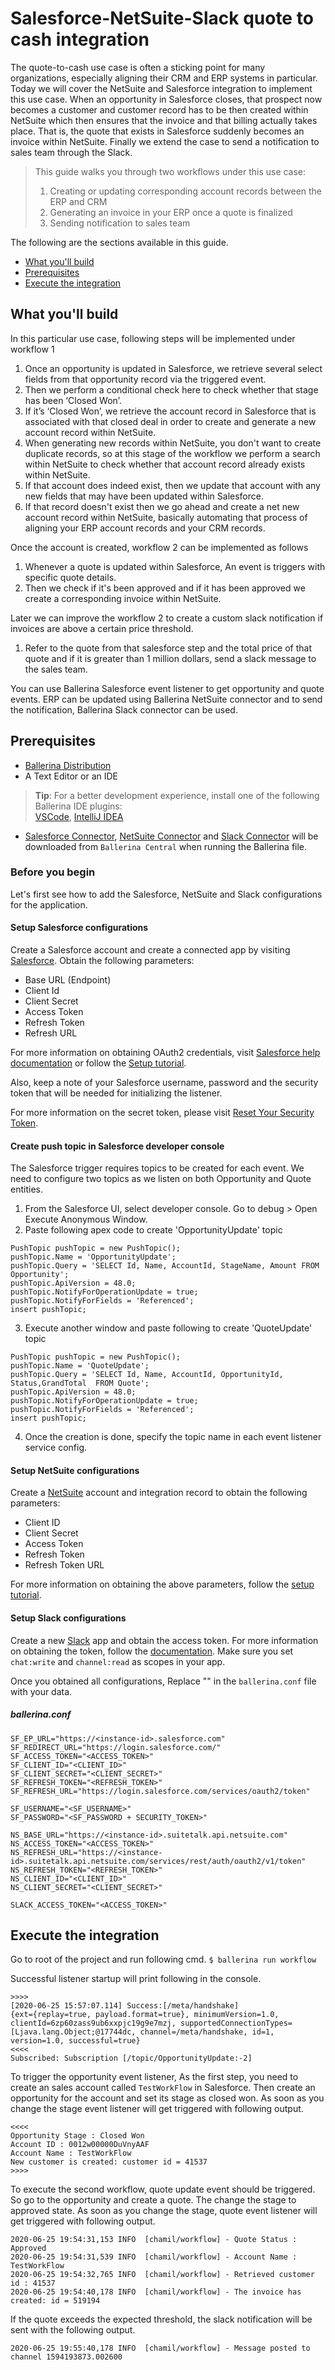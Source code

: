 # Salesforce-NetSuite-Slack quote to cash integration

The quote-to-cash use case is often a sticking point for many organizations, especially aligning their CRM and ERP 
systems in particular. Today we will cover the NetSuite and Salesforce integration to implement this use case. When 
an opportunity in Salesforce  closes, that prospect now becomes a customer and customer record has to be then created 
within NetSuite which then ensures that the invoice and that billing actually takes place. That is, the quote that 
exists in Salesforce suddenly becomes an invoice within NetSuite. Finally we extend the case to send a notification 
to sales team through the Slack.

> This guide walks you through two workflows under this use case:
>1. Creating or updating corresponding account records between the ERP and CRM 
>2. Generating an invoice in your ERP once a quote is finalized
>3. Sending notification to sales team

The following are the sections available in this guide.

- [What you'll build](#what-youll-build)
- [Prerequisites](#prerequisites)
- [Execute the integration](#execute-the-integration)

## What you'll build

In this particular use case, following steps will be implemented under workflow 1

1. Once an opportunity is updated in Salesforce, we retrieve several select fields from that opportunity record via 
the triggered event.
2. Then we perform a conditional check here to check whether that stage has been ‘Closed Won’.  
3. If it’s ‘Closed Won’, we retrieve the account record in Salesforce that is associated with that closed deal in 
order to create and generate a new account record within NetSuite. 
4. When generating new records within NetSuite, you don't want to create duplicate records, so at this stage of the 
workflow we perform a search within NetSuite to check whether that account record already exists within NetSuite.
5. If that account does indeed exist, then we update that account with any new fields that may have been updated within 
Salesforce. 
6. If that record doesn't exist then we go ahead and create a net new account record within NetSuite, basically 
automating that process of aligning your ERP account records and your CRM records. 

Once the account is created, workflow 2 can be implemented as follows

1. Whenever a quote is updated within Salesforce, An event is triggers with specific quote details. 
2. Then we check if it's been approved and if it has been approved we create a corresponding invoice within NetSuite.

Later we can improve the workflow 2 to create a custom slack notification if invoices are above a certain price 
threshold.

1. Refer to the quote from that salesforce step and the total price of that quote and if it is greater than 1 million 
dollars, send a slack message to the sales team.
 
You can use Ballerina Salesforce event listener to get opportunity and quote events. ERP can be updated using 
Ballerina NetSuite connector and to send the notification, Ballerina Slack connector can be used.

## Prerequisites

- [Ballerina Distribution](https://ballerina.io/learn/getting-started/)
- A Text Editor or an IDE 
> **Tip**: For a better development experience, install one of the following Ballerina IDE plugins:  
[VSCode](https://marketplace.visualstudio.com/items?itemName=ballerina.ballerina), 
[IntelliJ IDEA](https://plugins.jetbrains.com/plugin/9520-ballerina)
- [Salesforce Connector](https://github.com/ballerina-platform/module-ballerinax-sfdc), 
[NetSuite Connector](https://github.com/ballerina-platform/module-ballerinax-netsuite) and 
[Slack Connector](https://github.com/ballerina-platform/module-ballerinax-slack) will be downloaded from 
`Ballerina Central` when running the Ballerina file.

### Before you begin

Let's first see how to add the Salesforce, NetSuite and Slack configurations for the application.

#### Setup Salesforce configurations
Create a Salesforce account and create a connected app by visiting [Salesforce](https://www.salesforce.com). 
Obtain the following parameters:

* Base URL (Endpoint)
* Client Id
* Client Secret
* Access Token
* Refresh Token
* Refresh URL

For more information on obtaining OAuth2 credentials, visit 
[Salesforce help documentation](https://help.salesforce.com/articleView?id=remoteaccess_authenticate_overview.htm) 
or follow the 
[Setup tutorial](https://medium.com/@bpmmendis94/obtain-access-refresh-tokens-from-salesforce-rest-api-a324fe4ccd9b).

Also, keep a note of your Salesforce username, password and the security token that will be needed for initializing the listener. 

For more information on the secret token, please visit [Reset Your Security Token](https://help.salesforce.com/articleView?id=user_security_token.htm&type=5).

#### Create push topic in Salesforce developer console

The Salesforce trigger requires topics to be created for each event. We need to configure two topics as we listen on 
both Opportunity and Quote entities.

1. From the Salesforce UI, select developer console. Go to debug > Open Execute Anonymous Window. 
2. Paste following apex code to create 'OpportunityUpdate' topic
```apex
PushTopic pushTopic = new PushTopic();
pushTopic.Name = 'OpportunityUpdate';
pushTopic.Query = 'SELECT Id, Name, AccountId, StageName, Amount FROM Opportunity';
pushTopic.ApiVersion = 48.0;
pushTopic.NotifyForOperationUpdate = true;
pushTopic.NotifyForFields = 'Referenced';
insert pushTopic;
```
3. Execute another window and paste following to create 'QuoteUpdate' topic
```apex
PushTopic pushTopic = new PushTopic();
pushTopic.Name = 'QuoteUpdate';
pushTopic.Query = 'SELECT Id, Name, AccountId, OpportunityId, Status,GrandTotal  FROM Quote';
pushTopic.ApiVersion = 48.0;
pushTopic.NotifyForOperationUpdate = true;
pushTopic.NotifyForFields = 'Referenced';
insert pushTopic;
```
4. Once the creation is done, specify the topic name in each event listener service config.

#### Setup NetSuite configurations
Create a [NetSuite](https://www.netsuite.com/portal/home.shtml) account and integration record to obtain the following 
parameters:

* Client ID
* Client Secret
* Access Token
* Refresh Token
* Refresh Token URL

For more information on obtaining the above parameters, follow the 
[setup tutorial](https://medium.com/@chamilelle/setup-rest-web-service-and-oauth-2-0-in-your-netsuite-account-c4243240bc3f).

#### Setup Slack configurations
Create a new [Slack](https://api.slack.com/apps?new_granular_bot_app=1) app and obtain the access token. For more 
information on obtaining the token, follow the 
[documentation](https://github.com/ballerina-platform/module-ballerinax-slack/blob/master/src/slack/Module.md). 
Make sure you set `chat:write` and `channel:read` as scopes in your app. 

Once you obtained all configurations, Replace "" in the `ballerina.conf` file with your data.

##### ballerina.conf
```
SF_EP_URL="https://<instance-id>.salesforce.com"
SF_REDIRECT_URL="https://login.salesforce.com/"
SF_ACCESS_TOKEN="<ACCESS_TOKEN>"
SF_CLIENT_ID="<CLIENT_ID>"
SF_CLIENT_SECRET="<CLIENT_SECRET>"
SF_REFRESH_TOKEN="<REFRESH_TOKEN>"
SF_REFRESH_URL="https://login.salesforce.com/services/oauth2/token"

SF_USERNAME="<SF_USERNAME>"
SF_PASSWORD="<SF_PASSWORD + SECURITY_TOKEN>"

NS_BASE_URL="https://<instance-id>.suitetalk.api.netsuite.com"
NS_ACCESS_TOKEN="<ACCESS_TOKEN>"
NS_REFRESH_URL="https://<instance-id>.suitetalk.api.netsuite.com/services/rest/auth/oauth2/v1/token"
NS_REFRESH_TOKEN="<REFRESH_TOKEN>"
NS_CLIENT_ID="<CLIENT_ID>"
NS_CLIENT_SECRET="<CLIENT_SECRET>"

SLACK_ACCESS_TOKEN="<ACCESS_TOKEN>"
```


## Execute the integration

Go to root of the project and run following cmd.
`$ ballerina run workflow`

Successful listener startup will print following in the console.
```
>>>>
[2020-06-25 15:57:07.114] Success:[/meta/handshake]
{ext={replay=true, payload.format=true}, minimumVersion=1.0, clientId=6zp60zass9ub6xxpjc19g9e7mzj, supportedConnectionTypes=[Ljava.lang.Object;@17744dc, channel=/meta/handshake, id=1, version=1.0, successful=true}
<<<<
Subscribed: Subscription [/topic/OpportunityUpdate:-2]
```
To trigger the opportunity event listener, As the first step, you need to create an sales account called `TestWorkFlow` 
in Salesforce. Then create an opportunity for the account and set its stage as closed won. As soon as you change the 
stage event listener will get triggered with following output.
```
<<<<
Opportunity Stage : Closed Won
Account ID : 0012w00000DuVnyAAF
Account Name : TestWorkFlow
New customer is created: customer id = 41537
>>>>
```

To execute the second workflow, quote update event should be triggered. So go to the opportunity and create a quote. 
The change the stage to approved state. As soon as you change the stage, quote event listener will get triggered with 
following output.
```
2020-06-25 19:54:31,153 INFO  [chamil/workflow] - Quote Status : Approved 
2020-06-25 19:54:31,539 INFO  [chamil/workflow] - Account Name : TestWorkFlow 
2020-06-25 19:54:32,765 INFO  [chamil/workflow] - Retrieved customer id : 41537 
2020-06-25 19:54:40,178 INFO  [chamil/workflow] - The invoice has created: id = 519194 
```

If the quote exceeds the expected threshold, the slack notification will be sent with the following output.

```
2020-06-25 19:55:40,178 INFO  [chamil/workflow] - Message posted to channel 1594193873.002600 
```

